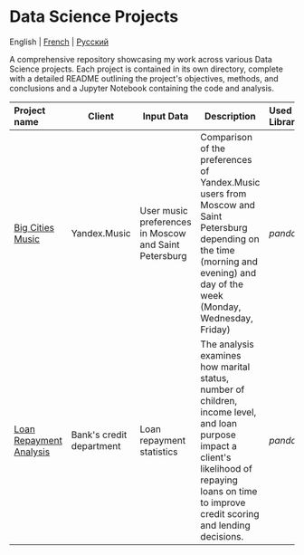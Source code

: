 # Data Science Projects

English | [French](README_FR.md) | [Русский](README_RU.md)

A comprehensive repository showcasing my work across various Data Science projects. Each project is contained in its own
directory, complete with a detailed README outlining the project's objectives, methods, and conclusions and a Jupyter
Notebook containing the code and analysis.

| Project name                         | Client              | Input Data                                            | Description        | Used Libraries |
|:-------------------------------------|---------------------|-------------------------------------------------------|---------------------------------------------------------------------------------------------------------------------------------------------------------------------------------|:--------------|
| [Big Cities Music](./1-big-city-music) | Yandex.Music        | User music preferences in Moscow and Saint Petersburg | Comparison of the preferences of Yandex.Music users from Moscow and Saint Petersburg depending on the time (morning and evening) and day of the week (Monday, Wednesday, Friday) | *pandas*      |
| [Loan Repayment Analysis](./2-loan-repayment) | Bank's credit department | Loan repayment statistics                             | The analysis examines how marital status, number of children, income level, and loan purpose impact a client's likelihood of repaying loans on time to improve credit scoring and lending decisions. | *pandas* |
